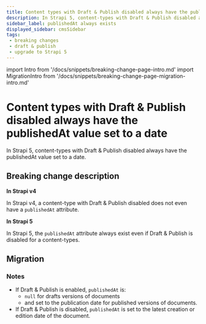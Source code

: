 ```yaml
---
title: Content types with Draft & Publish disabled always have the publishedAt value set to a date
description: In Strapi 5, content-types with Draft & Publish disabled always have the publishedAt value set to a date.
sidebar_label: publishedAt always exists
displayed_sidebar: cmsSidebar
tags:
 - breaking changes
 - draft & publish
 - upgrade to Strapi 5
---
```


import Intro from '/docs/snippets/breaking-change-page-intro.md'
import MigrationIntro from '/docs/snippets/breaking-change-page-migration-intro.md'

# Content types with Draft & Publish disabled always have the publishedAt value set to a date

In Strapi 5, content-types with Draft & Publish disabled always have the publishedAt value set to a date.
<Intro />
<BreakingChangeIdCard plugins />

## Breaking change description

<SideBySideContainer>

<SideBySideColumn>

**In Strapi v4**

In Strapi v4, a content-type with Draft & Publish disabled does not even have a `publishedAt` attribute.

</SideBySideColumn>

<SideBySideColumn>

**In Strapi 5**

In Strapi 5, the `publishedAt` attribute always exist even if Draft & Publish is disabled for a content-types.

</SideBySideColumn>

</SideBySideContainer>

## Migration

<MigrationIntro />

### Notes

* If Draft & Publish is enabled, `publishedAt` is:
  * `null` for drafts versions of documents
  * and set to the publication date for published versions of documents.
* If Draft & Publish is disabled, `publishedAt` is set to the latest creation or edition date of the document.

